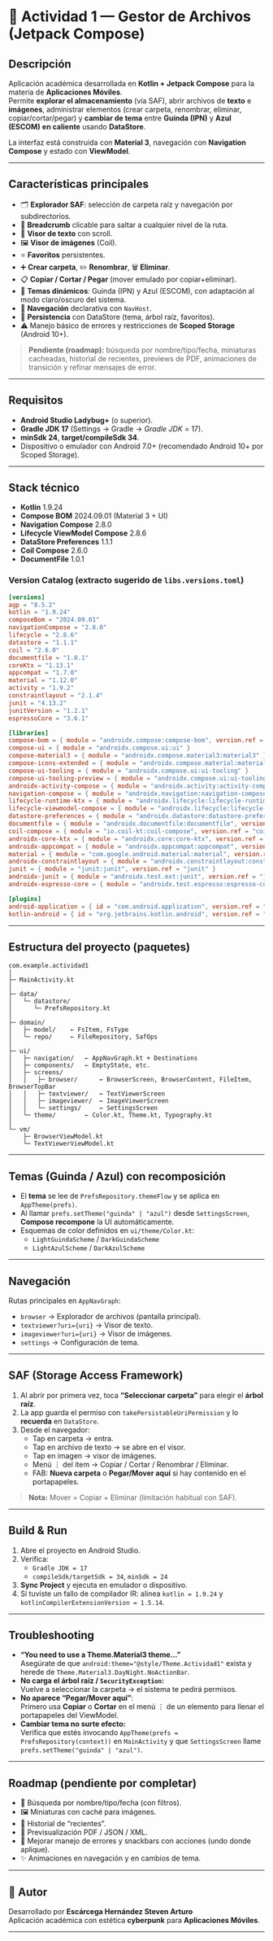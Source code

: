 # 📁 Actividad 1 — Gestor de Archivos (Jetpack Compose)

## Descripción
Aplicación académica desarrollada en **Kotlin + Jetpack Compose** para la materia de **Aplicaciones Móviles**.  
Permite **explorar el almacenamiento** (vía SAF), abrir archivos de **texto** e **imágenes**, administrar elementos (crear carpeta, renombrar, eliminar, copiar/cortar/pegar) y **cambiar de tema** entre **Guinda (IPN)** y **Azul (ESCOM)** **en caliente** usando **DataStore**.

La interfaz está construida con **Material 3**, navegación con **Navigation Compose** y estado con **ViewModel**.


---

## Características principales
- 🗂️ **Explorador SAF**: selección de carpeta raíz y navegación por subdirectorios.
- 🍞 **Breadcrumb** clicable para saltar a cualquier nivel de la ruta.
- 📝 **Visor de texto** con scroll.
- 🖼️ **Visor de imágenes** (Coil).
- ⭐ **Favoritos** persistentes.
- ➕ **Crear carpeta**, ✏️ **Renombrar**, 🗑️ **Eliminar**.
- 📋 **Copiar / Cortar / Pegar** (mover emulado por copiar+eliminar).
- 🎨 **Temas dinámicos**: Guinda (IPN) y Azul (ESCOM), con adaptación al modo claro/oscuro del sistema.
- 🧭 **Navegación** declarativa con `NavHost`.
- 💾 **Persistencia** con DataStore (tema, árbol raíz, favoritos).
- ⚠️ Manejo básico de errores y restricciones de **Scoped Storage** (Android 10+).

> **Pendiente (roadmap):** búsqueda por nombre/tipo/fecha, miniaturas cacheadas, historial de recientes, previews de PDF, animaciones de transición y refinar mensajes de error.

---

## Requisitos
- **Android Studio Ladybug+** (o superior).
- **Gradle JDK 17** (Settings → Gradle → *Gradle JDK* = 17).
- **minSdk 24**, **target/compileSdk 34**.
- Dispositivo o emulador con Android 7.0+ (recomendado Android 10+ por Scoped Storage).

---

## Stack técnico
- **Kotlin** 1.9.24
- **Compose BOM** 2024.09.01 (Material 3 + UI)
- **Navigation Compose** 2.8.0
- **Lifecycle ViewModel Compose** 2.8.6
- **DataStore Preferences** 1.1.1
- **Coil Compose** 2.6.0
- **DocumentFile** 1.0.1

### Version Catalog (extracto sugerido de `libs.versions.toml`)
```toml
[versions]
agp = "8.5.2"
kotlin = "1.9.24"
composeBom = "2024.09.01"
navigationCompose = "2.8.0"
lifecycle = "2.8.6"
datastore = "1.1.1"
coil = "2.6.0"
documentfile = "1.0.1"
coreKtx = "1.13.1"
appcompat = "1.7.0"
material = "1.12.0"
activity = "1.9.2"
constraintlayout = "2.1.4"
junit = "4.13.2"
junitVersion = "1.2.1"
espressoCore = "3.6.1"

[libraries]
compose-bom = { module = "androidx.compose:compose-bom", version.ref = "composeBom" }
compose-ui = { module = "androidx.compose.ui:ui" }
compose-material3 = { module = "androidx.compose.material3:material3" }
compose-icons-extended = { module = "androidx.compose.material:material-icons-extended" }
compose-ui-tooling = { module = "androidx.compose.ui:ui-tooling" }
compose-ui-tooling-preview = { module = "androidx.compose.ui:ui-tooling-preview" }
androidx-activity-compose = { module = "androidx.activity:activity-compose", version.ref = "activity" }
navigation-compose = { module = "androidx.navigation:navigation-compose", version.ref = "navigationCompose" }
lifecycle-runtime-ktx = { module = "androidx.lifecycle:lifecycle-runtime-ktx", version.ref = "lifecycle" }
lifecycle-viewmodel-compose = { module = "androidx.lifecycle:lifecycle-viewmodel-compose", version.ref = "lifecycle" }
datastore-preferences = { module = "androidx.datastore:datastore-preferences", version.ref = "datastore" }
documentfile = { module = "androidx.documentfile:documentfile", version.ref = "documentfile" }
coil-compose = { module = "io.coil-kt:coil-compose", version.ref = "coil" }
androidx-core-ktx = { module = "androidx.core:core-ktx", version.ref = "coreKtx" }
androidx-appcompat = { module = "androidx.appcompat:appcompat", version.ref = "appcompat" }
material = { module = "com.google.android.material:material", version.ref = "material" }
androidx-constraintlayout = { module = "androidx.constraintlayout:constraintlayout", version.ref = "constraintlayout" }
junit = { module = "junit:junit", version.ref = "junit" }
androidx-junit = { module = "androidx.test.ext:junit", version.ref = "junitVersion" }
androidx-espresso-core = { module = "androidx.test.espresso:espresso-core", version.ref = "espressoCore" }

[plugins]
android-application = { id = "com.android.application", version.ref = "agp" }
kotlin-android = { id = "org.jetbrains.kotlin.android", version.ref = "kotlin" }
```

---

## Estructura del proyecto (paquetes)
```
com.example.actividad1
│
├─ MainActivity.kt
│
├─ data/
│   └─ datastore/
│      └─ PrefsRepository.kt
│
├─ domain/
│   ├─ model/    ← FsItem, FsType
│   └─ repo/     ← FileRepository, SafOps
│
├─ ui/
│   ├─ navigation/   ← AppNavGraph.kt + Destinations
│   ├─ components/   ← EmptyState, etc.
│   ├─ screens/
│   │   ├─ browser/      ← BrowserScreen, BrowserContent, FileItem, BrowserTopBar
│   │   ├─ textviewer/   ← TextViewerScreen
│   │   ├─ imageviewer/  ← ImageViewerScreen
│   │   └─ settings/     ← SettingsScreen
│   └─ theme/        ← Color.kt, Theme.kt, Typography.kt
│
└─ vm/
    ├─ BrowserViewModel.kt
    └─ TextViewerViewModel.kt
```

---

## Temas (Guinda / Azul) con recomposición
- El **tema** se lee de `PrefsRepository.themeFlow` y se aplica en `AppTheme(prefs)`.
- Al llamar `prefs.setTheme("guinda" | "azul")` desde `SettingsScreen`, **Compose recompone** la UI automáticamente.
- Esquemas de color definidos en `ui/theme/Color.kt`:
  - `LightGuindaScheme` / `DarkGuindaScheme`
  - `LightAzulScheme` / `DarkAzulScheme`

---

## Navegación
Rutas principales en `AppNavGraph`:
- `browser` → Explorador de archivos (pantalla principal).
- `textviewer?uri={uri}` → Visor de texto.
- `imageviewer?uri={uri}` → Visor de imágenes.
- `settings` → Configuración de tema.

---

## SAF (Storage Access Framework)
1. Al abrir por primera vez, toca **“Seleccionar carpeta”** para elegir el **árbol raíz**.
2. La app guarda el permiso con `takePersistableUriPermission` y lo **recuerda** en `DataStore`.
3. Desde el navegador:
   - Tap en carpeta → entra.
   - Tap en archivo de texto → se abre en el visor.
   - Tap en imagen → visor de imágenes.
   - Menú ⋮ del item → Copiar / Cortar / Renombrar / Eliminar.
   - FAB: **Nueva carpeta** o **Pegar/Mover aquí** si hay contenido en el portapapeles.

> **Nota:** Mover = Copiar + Eliminar (limitación habitual con SAF).

---

## Build & Run
1. Abre el proyecto en Android Studio.
2. Verifica:
   - `Gradle JDK = 17`
   - `compileSdk/targetSdk = 34`, `minSdk = 24`
3. **Sync Project** y ejecuta en emulador o dispositivo.
4. Si tuviste un fallo de compilador IR: alinea `kotlin = 1.9.24` y `kotlinCompilerExtensionVersion = 1.5.14`.

---

## Troubleshooting
- **“You need to use a Theme.Material3 theme…”**  
  Asegúrate de que `android:theme="@style/Theme.Actividad1"` exista y herede de `Theme.Material3.DayNight.NoActionBar`.
- **No carga el árbol raíz / `SecurityException`:**  
  Vuelve a seleccionar la carpeta → el sistema te pedirá permisos.  
- **No aparece “Pegar/Mover aquí”**:  
  Primero usa **Copiar** o **Cortar** en el menú ⋮ de un elemento para llenar el portapapeles del ViewModel.
- **Cambiar tema no surte efecto:**  
  Verifica que estés invocando `AppTheme(prefs = PrefsRepository(context))` en `MainActivity` y que `SettingsScreen` llame `prefs.setTheme("guinda" | "azul")`.

---

## Roadmap (pendiente por completar)
- 🔎 Búsqueda por nombre/tipo/fecha (con filtros).
- 🖼️ Miniaturas con caché para imágenes.
- 🧾 Historial de “recientes”.
- 📄 Previsualización PDF / JSON / XML.
- 🧼 Mejorar manejo de errores y snackbars con acciones (undo donde aplique).
- ✨ Animaciones en navegación y en cambios de tema.

---

## 👤 Autor
Desarrollado por **Escárcega Hernández Steven Arturo**  
Aplicación académica con estética **cyberpunk** para **Aplicaciones Móviles**.

---



